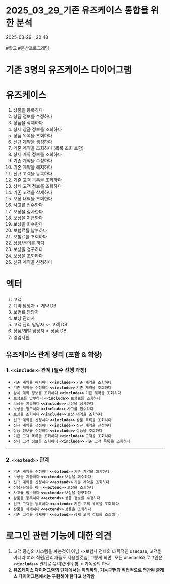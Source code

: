 
# 2025_03_29_기존 유즈케이스 통합을 위한 분석

2025-03-29 _ 20:48

#학교 #분산프로그래밍

# 기존 3명의 유즈케이스 다이어그램
# 유즈케이스

1. 상품을 등록하다
2. 상품 정보를 수정하다
3. 상품을 삭제하다
4. 상세 상품 정보를 조회하다
5. 상품 목록을 조회하다
6. 신규 계약을 생성하다
7. 기존 계약을 조회하다 (목록 조회 포함)
8. 상세 계약 정보를 조회하다
9. 기존 계약을 수정하다
10. 기존 계약을 해지하다
11. 신규 고객을 등록하다
12. 기존 고객 목록을 조회하다
13. 상세 고객 정보를 조회하다
14. 기존 고객을 삭제하다
15. 보상 내역을 조회한다
16. 사고를 접수한다
17. 보상을 심사한다
18. 보상을 지급한다
19. 보상을 회수한다
20. 보험료를 납부하다
21. 보험료를 조회하다
22. 상담/문의를 하다
23. 보상을 청구하다
24. 보상을 조회하다
25. 신규 계약을 신청하다
# 엑터

1. 고객
2. 계약 담당자 <-계약 DB
3. 보험료 담당자
4. 보상 관리자
5. 고객 관리 담당자 <- 고객 DB
6. 상품/개발 담당자 <-상품 DB
7. 영업사원


## 유즈케이스 관계 정리 (포함 & 확장)

### 1. `<<include>>` 관계 (필수 선행 과정)

- `기존 계약을 해지하다` **`<<include>>`** `기존 계약을 조회하다`
- `기존 계약을 수정하다` **`<<include>>`** `기존 계약을 조회하다`
- `상세 계약 정보를 조회하다` **`<<include>>`** `기존 계약을 조회하다`
- `보험료를 납부하다` **`<<include>>`** `보험료를 조회하다`
- `보상을 지급하다` **`<<include>>`** `보상을 심사하다`
- `보상을 청구하다` **`<<include>>`** `사고를 접수하다`
- `보상을 조회하다` **`<<include>>`** `보상 내역을 조회하다`
- `신규 계약을 신청하다` **`<<include>>`** `상품 목록을 조회하다`
- `신규 계약을 생성하다` **`<<include>>`** `신규 계약을 신청하다`
- `상품 정보를 수정하다` **`<<include>>`** `상품을 조회하다`
- `기존 고객 목록을 조회하다` **`<<include>>`** `고객을 조회하다`
- `상세 고객 정보를 조회하다` **`<<include>>`** `기존 고객 목록을 조회하다`

---

### 2. `<<extend>>` 관계

- `기존 계약을 수정하다` **`<<extend>>`** `기존 계약을 해지하다`
- `보상을 지급하다` **`<<extend>>`** `보상을 회수하다`
- `신규 계약을 신청하다` **`<<extend>>`** `기존 계약을 조회하다`
- `상담/문의를 하다` **`<<extend>>`** `보상을 조회하다`
- `사고를 접수하다` **`<<extend>>`** `보상을 청구하다`
- `상품을 등록하다` **`<<extend>>`** `상품 정보를 수정하다`
- `신규 고객을 등록하다` **`<<extend>>`** `기존 고객 목록을 조회하다`
- `상품을 삭제하다` **`<<extend>>`** `상품을 조회하다`
- `기존 고객을 삭제하다` **`<<extend>>`** `상세 고객 정보를 조회하다`


# 로그인 관련 기능에 대한 의견

1. 고객 중심의 시스템을 짜는것이 아님 ->보험사 전체의 대략적인 usecase, 고객뿐 아니라 여러 직원/관리자들도 사용할것임, 그렇게 되면, 모든 usecase와 로그인은 **`<<include>>`** 관계로 묶여있어야 함-> 가독성의 하락
2. **유즈케이스 다이어그램의 단계에서는 제외하되, 기능구현과 직접적으로 연관된 클래스 다이어그램에서는 구현해야 한다고 생각함**
